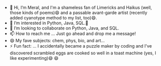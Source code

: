 - 👋 Hi, I’m Meral, and I'm a shameless fan of Limericks and Haikus (well, those kinds of poems)😄 and a passable avant-garde artist (recently added cyanotype method to my list, too)😄.
- 👀 I’m interested in Python, Java, SQL.🌱 
- 💞️ I’m looking to collaborate on Python, Java, and SQL.
- 📫 How to reach me ... Just go ahead and drop me a message!
- 😄 My fave subjects: chem, phys, bio, and art...
- ⚡ Fun fact: ... I accidentally became a puzzle maker by coding and I've discovered scrambled eggs are cooked so well in a toast machine (yes, I like experimenting)😄 😄 

<!---
datamer24/datamer24 is a ✨ special ✨ repository because its `README.md` (this file) appears on your GitHub profile.
You can click the Preview link to take a look at your changes.
--->
